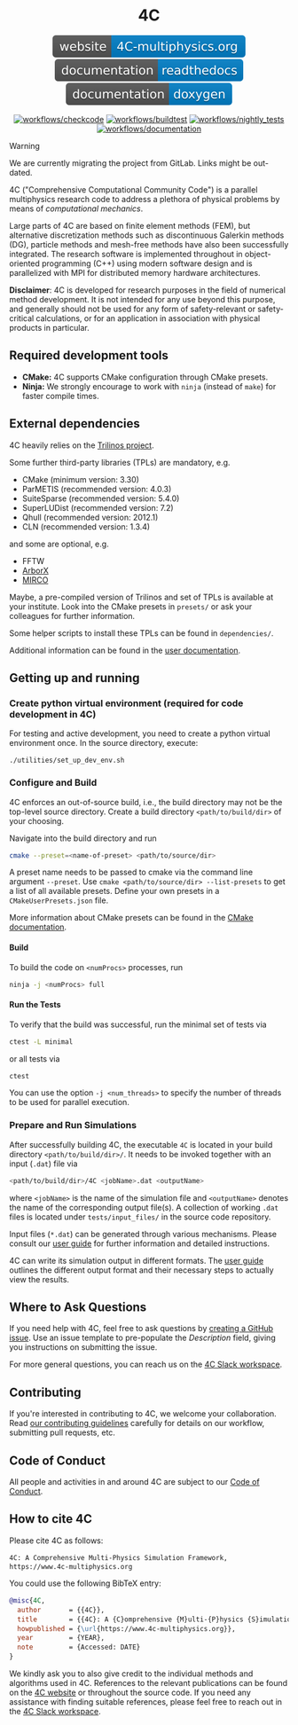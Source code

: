 <h1 align="center">
  4C
</h1>

<div align="center">

[![website](./utilities/assets/badges/website_badge.svg)](https://4C-multiphysics.org)
[![docs/rtd](./utilities/assets/badges/documentation_readthedocs.svg)](https://4c-multiphysics.github.io/4C/readthedocs/)
[![docs/doxygen](./utilities/assets/badges/documentation_doxygen.svg)](https://4c-multiphysics.github.io/4C/doxygen/)

</div>

<div align="center">

[![workflows/checkcode](https://github.com/4C-multiphysics/4C/actions/workflows/checkcode.yml/badge.svg?branch=main)](https://github.com/4C-multiphysics/4C/actions/workflows/checkcode.yml?query=branch%3Amain)
[![workflows/buildtest](https://github.com/4C-multiphysics/4C/actions/workflows/buildtest.yml/badge.svg?branch=main)](https://github.com/4C-multiphysics/4C/actions/workflows/buildtest.yml?query=branch%3Amain)
[![workflows/nightly_tests](https://github.com/4C-multiphysics/4C/actions/workflows/nightly_tests.yml/badge.svg?branch=main)](https://github.com/4C-multiphysics/4C/actions/workflows/nightly_tests.yml?query=branch%3Amain)
[![workflows/documentation](https://github.com/4C-multiphysics/4C/actions/workflows/documentation.yml/badge.svg?branch=main)](https://github.com/4C-multiphysics/4C/actions/workflows/documentation.yml?query=branch%3Amain)

</div>

> [!WARNING]
> We are currently migrating the project from GitLab. Links might be out-dated.

4C ("Comprehensive Computational Community Code") is a parallel multiphysics research code
to address a plethora of physical problems by means of _computational mechanics_.

Large parts of 4C are based on finite element methods (FEM),
but alternative discretization methods such as discontinuous Galerkin methods (DG),
particle methods and mesh-free methods have also been successfully integrated.
The research software is implemented throughout in object-oriented programming (C++)
using modern software design and is parallelized with MPI for distributed memory hardware architectures.

**Disclaimer**: 4C is developed for research purposes in the field of numerical method development.
It is not intended for any use beyond this purpose, and generally should not be used for any form of
safety-relevant or safety-critical calculations,
or for an application in association with physical products in particular.

## Required development tools

- **CMake:** 4C supports CMake configuration through CMake presets.
- **Ninja:** We strongly encourage to work with `ninja` (instead of `make`) for faster compile times.

## External dependencies

4C heavily relies on the [Trilinos project](https://trilinos.github.io).

Some further third-party libraries (TPLs) are mandatory, e.g.

- CMake (minimum version: 3.30)
- ParMETIS (recommended version: 4.0.3)
- SuiteSparse (recommended version: 5.4.0)
- SuperLUDist (recommended version: 7.2)
- Qhull (recommended version: 2012.1)
- CLN (recommended version: 1.3.4)

and some are optional, e.g.

- FFTW
- [ArborX](https://github.com/arborx/ArborX)
- [MIRCO](https://github.com/imcs-compsim/MIRCO/)

Maybe, a pre-compiled version of Trilinos and set of TPLs is available at your institute.
Look into the CMake presets in `presets/` or ask your colleagues for further information.

Some helper scripts to install these TPLs can be found in `dependencies/`.

Additional information can be found in
the [user documentation](https://4c-multiphysics.github.io/4C/readthedocs/4Csetup.html#external-dependencies).

## Getting up and running

### Create python virtual environment (required for code development in 4C)

For testing and active development, you need to create a python virtual environment once.
In the source directory,
execute:

```
./utilities/set_up_dev_env.sh
```

### Configure and Build

4C enforces an out-of-source build, i.e., the build directory may not be the top-level source directory.
Create a build directory `<path/to/build/dir>` of your choosing.

Navigate into the build directory and run

```bash
cmake --preset=<name-of-preset> <path/to/source/dir>
```

A preset name needs to be passed to cmake via the command line argument `--preset`.
Use `cmake <path/to/source/dir> --list-presets` to get a list of all available presets.
Define your own presets in a `CMakeUserPresets.json` file.

More information about CMake presets can be found in the [CMake documentation](https://cmake.org/cmake/help/latest/manual/cmake-presets.7.html).

#### Build

To build the code on `<numProcs>` processes, run

```bash
ninja -j <numProcs> full
```

#### Run the Tests

To verify that the build was successful, run the minimal set of tests via

```bash
ctest -L minimal
```

or all tests via

```bash
ctest
```

You can use the option `-j <num_threads>` to specify the number of threads to be used for parallel execution.

### Prepare and Run Simulations

After successfully building 4C, the executable `4C` is located in your build directory `<path/to/build/dir>/`.
It needs to be invoked together with an input (`.dat`) file via

```bash
<path/to/build/dir>/4C <jobName>.dat <outputName>
```

where `<jobName>` is the name of the simulation file and `<outputName>` denotes the name of the corresponding output
file(s).
A collection of working `.dat` files is located under `tests/input_files/` in the source code repository.

Input files (`*.dat`) can be generated through various mechanisms.
Please consult our [user guide](https://4c-multiphysics.github.io/4C/readthedocs/index.html) for further information and detailed instructions.

4C can write its simulation output in different formats.
The [user guide](https://4c-multiphysics.github.io/4C/readthedocs/index.html) outlines the different output format and their necessary steps to actually view the results.

## Where to Ask Questions

If you need help with 4C, feel free to ask questions
by [creating a GitHub issue](https://github.com/4C-multiphysics/4C/issues). Use an issue template to pre-populate the *Description* field, giving you instructions on submitting the issue.

For more general questions, you can reach us on the [4C Slack workspace](https://join.slack.com/t/4c-multiphysics/shared_invite/zt-1oi61jgdd-5tZuHku3Tb_BH5UBgojbpQ).

## Contributing

If you're interested in contributing to 4C, we welcome your collaboration.
Read [our contributing guidelines](https://github.com/4C-multiphysics/4C/blob/main/CONTRIBUTING.md) carefully for details on
our workflow, submitting pull requests, etc.

## Code of Conduct

All people and activities in and around 4C are subject to our [Code of Conduct](https://github.com/4C-multiphysics/4C/blob/main/CODE_OF_CONDUCT.md).

## How to cite 4C

Please cite 4C as follows:

```
4C: A Comprehensive Multi-Physics Simulation Framework, https://www.4c-multiphysics.org
```

You could use the following BibTeX entry:

```bibtex
@misc{4C,
  author       = {{4C}},
  title        = {{4C}: A {C}omprehensive {M}ulti-{P}hysics {S}imulation {F}ramework},
  howpublished = {\url{https://www.4c-multiphysics.org}},
  year         = {YEAR},
  note         = {Accessed: DATE}
}
```

We kindly ask you to also give credit to the individual methods and algorithms used in 4C.
References to the relevant publications can be found on the [4C website](https://4c-multiphysics.org) or throughout the source code.
If you need any assistance with finding suitable references,
please feel free to reach out in the [4C Slack workspace](https://join.slack.com/t/4c-multiphysics/shared_invite/zt-1oi61jgdd-5tZuHku3Tb_BH5UBgojbpQ).

